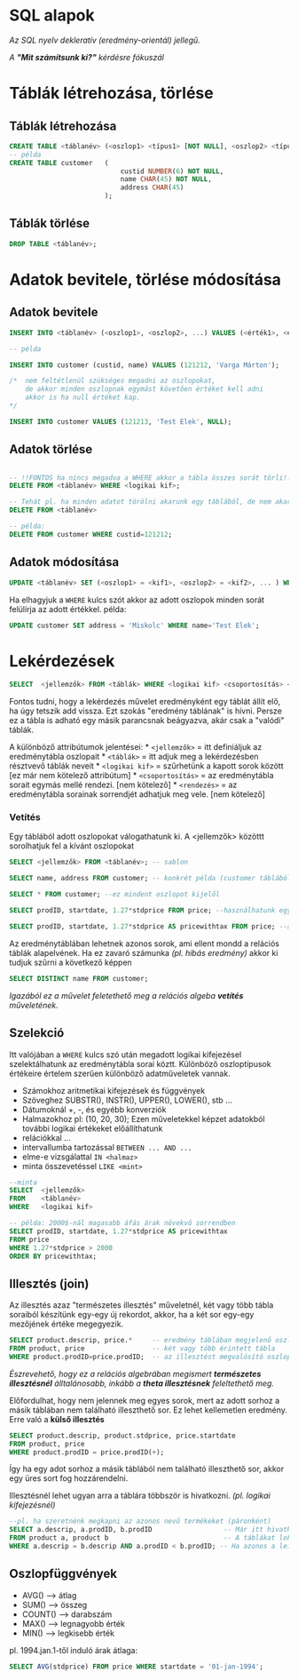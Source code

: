 # SQL alapok
*Az SQL nyelv dekleratív (eredmény-orientál) jellegű.*

*A **"Mit számítsunk ki?"** kérdésre fókuszál*

# Táblák létrehozása, törlése

## Táblák létrehozása
```sql
CREATE TABLE <táblanév> (<oszlop1> <típus1> [NOT NULL], <oszlop2> <típus2> [NOT NULL], ...);
-- példa
CREATE TABLE customer	(	
							custid NUMBER(6) NOT NULL,
							name CHAR(45) NOT NULL,
							address CHAR(45)
						);
```
## Táblák törlése
```sql
DROP TABLE <táblanév>;
```

# Adatok bevitele, törlése módosítása

## Adatok bevitele
```sql
INSERT INTO <táblanév> (<oszlop1>, <oszlop2>, ...) VALUES (<érték1>, <érték2>, ...);

-- példa

INSERT INTO customer (custid, name) VALUES (121212, 'Varga Márton');

/*	nem feltétlenül szükséges megadni az oszlopokat,
	de akkor minden oszlopnak egymást követően értéket kell adni
	akkor is ha null értéket kap.
*/

INSERT INTO customer VALUES (121213, 'Test Elek', NULL);
```
## Adatok törlése
```sql

-- !!FONTOS ha nincs megadva a WHERE akkor a tábla összes sorát törli!!
DELETE FROM <táblanév> WHERE <logikai kif>;

-- Tehát pl. ha minden adatot törölni akarunk egy táblából, de nem akarjuk eldobni a táblát
DELETE FROM <táblanév>

-- példa:
DELETE FROM customer WHERE custid=121212;
```
## Adatok módosítása
```sql
UPDATE <táblanév> SET (<oszlop1> = <kif1>, <oszlop2> = <kif2>, ... ) WHERE <logikai kif>;
```
Ha elhagyjuk a `WHERE` kulcs szót akkor az adott oszlopok minden sorát felülírja az adott értékkel.
példa:
```sql
UPDATE customer SET address = 'Miskolc' WHERE name='Test Elek';
```

# Lekérdezések

```sql
SELECT  <jellemzők> FROM <táblák> WHERE <logikai kif> <csoportosítás> <rendezés>;
```
Fontos tudni, hogy a lekérdezés művelet eredményként egy táblát állít elő, ha úgy tetszik add vissza.
Ezt szokás "eredmény táblának" is hívni. Persze ez a tábla is adható egy másik parancsnak beágyazva, akár csak a 
"valódi" táblák.

A különböző attribútumok jelentései:
	* `<jellemzők>` = itt definiáljuk az eredménytábla oszlopait
	* `<táblák>` = itt adjuk meg a lekérdezésben résztvevő táblák neveit
	* `<logikai kif>` = szűrhetünk a kapott sorok között [ez már nem kötelező attribútum]
	* `<csoportosítás>` = az eredménytábla sorait egymás mellé rendezi. [nem kötelező]
	* `<rendezés>` = az eredménytábla sorainak sorrendjét adhatjuk meg vele. [nem kötelező]

### Vetítés

Egy táblából adott oszlopokat válogathatunk ki.
A <jellemzők> közöttt sorolhatjuk fel a kívánt oszlopokat

```sql
SELECT <jellemzők> FROM <táblanév>; -- sablon

SELECT name, address FROM customer; -- konkrét példa (customer táblából name és address oszlop megjelenítése)

SELECT * FROM customer; --ez mindent oszlopot kijelől

SELECT prodID, startdate, 1.27*stdprice FROM price; --használhatunk egyszerűbb aritmetikai kifejezéseket, oszlopfüggvényeket

SELECT prodID, startdate, 1.27*stdprice AS pricewithtax FROM price; --adhatunk "oszlopszinonimát" is az `AS` kulcs szóval amelyre horme 
```

Az eredménytáblában lehetnek azonos sorok, ami ellent mondd a relációs táblák alapelvének.
Ha ez zavaró számunka *(pl. hibás eredmény)* akkor ki tudjuk szűrni a következő képpen
```sql
SELECT DISTINCT name FROM customer;
```
*Igazából ez a művelet feletethető meg a relációs algeba **vetítés** műveletének.*

## Szelekció
Itt valójában a `WHERE` kulcs szó után megadott logikai kifejezésel szelektálhatunk az eredménytábla sorai köztt.
Különböző oszloptípusok értékeire értelem szerűen különböző adatműveletek vannak.
* Számokhoz aritmetikai kifejezések és függvények
* Szöveghez SUBSTR(), INSTR(), UPPER(), LOWER(), stb ...
* Dátumoknál +, -, és egyébb konverziók
* Halmazokhoz pl: (10, 20, 30);
Ezen műveletekkel képzet adatokból további logikai értékeket előállíthatunk
* relációkkal ...
* intervallumba tartozással 	`BETWEEN ... AND ... `
* elme-e vizsgálattal 	`IN <halmaz>`
* minta összevetéssel 	`LIKE <mint>`
```sql
--minta
SELECT 	<jellemzők>
FROM 	<táblanév>
WHERE 	<logikai kif>

-- példa: 2000$-nál magasabb áfás árak növekvő sorrendben
SELECT prodID, startdate, 1.27*stdprice AS pricewithtax
FROM price
WHERE 1.27*stdprice > 2000
ORDER BY pricewithtax;
```

## Illesztés (join)
Az illesztés azaz "természetes illesztés" műveletnél,
két vagy több tábla soraiból készítünk egy-egy új rekordot,
akkor, ha a két sor egy-egy mezőjének értéke megegyezik.

```sql
SELECT product.descrip, price.* 	-- eredmény táblában megjelenő oszlopok
FROM product, price					-- két vagy több érintett tábla	
WHERE product.prodID=price.prodID; 	-- az illesztést megvalósító oszlopok (azok a rekordok jelenek meg, ahol ezek egyenlőek)
```

*Észrevehető, hogy ez a relációs algebrában megismert **természetes illesztésnél** álltalánosabb,
inkább a **theta illesztésnek** feleltethető meg.*

Előfordulhat, hogy nem jelennek meg egyes sorok, mert az adott sorhoz
a másik táblában nem található illeszthető sor. Ez lehet kellemetlen eredmény.
Erre való a **külső illesztés**

```SQL
SELECT product.descrip, product.stdprice, price.startdate
FROM product, price
WHERE product.prodID = price.prodID(+);
```

Így ha egy adot sorhoz a másik táblából nem található illeszthető sor, akkor
egy üres sort fog hozzárendelni.

Illesztésnél lehet ugyan arra a táblára többször is hivatkozni.
*(pl. logikai kifejezésnél)*
```sql
--pl. ha szeretnénk megkapni az azonos nevű termékeket (páronként)
SELECT a.descrip, a.prodID, b.prodID				  -- Már itt hivatkozhatunk a lokális nevekre
FROM product a, product b							  -- A táblákat lokális nevekkel látjuk el.
WHERE a.descrip = b.descrip AND a.prodID < b.prodID; -- Ha azonos a leírás, de az id nem. (páronként)
```

## Oszlopfüggvények

* AVG() --> átlag
* SUM() --> összeg
* COUNT() --> darabszám
* MAX() --> legnagyobb érték
* MIN() --> legkisebb érték

pl. 1994.jan.1-től induló árak átlaga:
```sql
SELECT AVG(stdprice) FROM price WHERE startdate = '01-jan-1994';
```


















